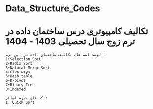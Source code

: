 # Data_Structure_Codes
# تکالیف کامپیوتری درس ساختمان داده در ترم زوج سال تحصیلی 1403 - 1404
```
لیست اسم های تکالیف ساختمان داده در این ترم : 
1•Selection Sort
2•Radix Sort
3•Natural Merge Sort
4•Five ways
5•Hash table
6•K-pivot
7•Binary Tree
8•Indexed
```

```
کد های نمره اضافی : 
1. Quick Sort
